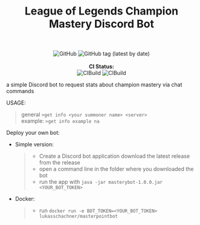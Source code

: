 
<div align="center">
    <h1>League of Legends Champion Mastery Discord Bot</h1>
    <br><br>
    <img alt="GitHub" src="https://img.shields.io/github/license/lukasschachner/masterypointbot?style=for-the-badge">
    <img alt="GitHub tag (latest by date)" src="https://img.shields.io/github/v/tag/lukasschachner/masterypointbot?label=version&style=for-the-badge"><br><br>
    <strong>CI Status:</strong> <br>
    <img alt="CIBuild" src="https://img.shields.io/github/workflow/status/lukasschachner/masterypointbot/Java%20CI%20with%20Maven?style=for-the-badge">
    <img alt="CIBuild" src="https://img.shields.io/github/workflow/status/lukasschachner/masterypointbot/Docker%20Image%20CI?style=for-the-badge">
    <br>
</div>

 a simple Discord bot to request stats about champion mastery via chat commands
 
 USAGE: 
 >general `>get info <your summoner name> <server>` <br/>
 >example: `>get info example na`
 
 Deploy your own bot: <br/>
 - Simple version:
    > - Create a Discord bot application download the latest release from the release
    > - open a command line in the folder where you downloaded the bot
    > - run the app with `java -jar masterybot-1.0.0.jar <YOUR_BOT_TOKEN>`
 - Docker:
    > - run 
    >   `docker run -e BOT_TOKEN=<YOUR_BOT_TOKEN> lukasschachner/masterpointbot`
